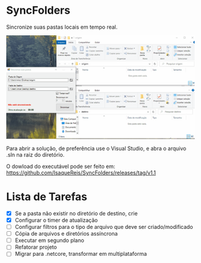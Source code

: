 # SyncFolders

Sincronize suas pastas locais em tempo real. 

![Alt text](syncfolders.gif?raw=true "Exemplo de uso")

Para abrir a solução, de preferência use o Visual Studio, e abra o arquivo .sln na raiz do diretório.

O dowload do executável pode ser feito em: https://github.com/IsaqueReis/SyncFolders/releases/tag/v1.1

Lista de Tarefas
===========================================

- [x] Se a pasta não existir no diretório de destino, crie 
- [x] Configurar o timer de atualização 
- [ ] Configurar filtros para o tipo de arquivo que deve ser criado/modificado
- [ ] Cópia de arquivos e diretórios assíncrona 
- [ ] Executar em segundo plano 
- [ ] Refatorar projeto
- [ ] Migrar para .netcore, transformar em multiplataforma
